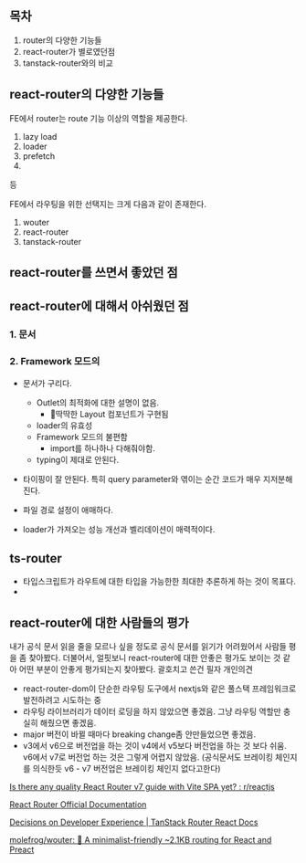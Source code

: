 ## 목차

1. router의 다양한 기능들
2. react-router가 별로였던점
3. tanstack-router와의 비교

## react-router의 다양한 기능들

FE에서 router는 route 기능 이상의 역할을 제공한다.

1. lazy load
2. loader
3. prefetch
4. 
등




FE에서 라우팅을 위한 선택지는 크게 다음과 같이 존재한다.

1. wouter
2. react-router
3. tanstack-router





## react-router를 쓰면서 좋았던 점

## react-router에 대해서 아쉬웠던 점

### 1. 문서
### 2. Framework 모드의

- 문서가 구리다.
	- Outlet의 최적화에 대한 설명이 없음.
		- 딱딱한 Layout 컴포넌트가 구현됨
	- loader의 유효성
	- Framework 모드의 불편함
		- import를 하나하나 다해줘야함.
	- typing이 제대로 안된다.


- 타이핑이 잘 안된다. 특히 query parameter와 엮이는 순간 코드가 매우 지저분해진다.
- 파일 경로 설정이 애매하다.
- loader가 가져오는 성능 개선과 벨리데이션이 매력적이다.

## ts-router

- 타입스크립트가 라우트에 대한 타입을 가능한한 최대한 추론하게 하는 것이 목표다.
- 



## react-router에 대한 사람들의 평가


내가 공식 문서 읽을 줄을 모르나 싶을 정도로 공식 문서를 읽기가 어려웠어서 사람들 평을 좀 찾아봤다. 더불어서, 얼핏보니 react-router에 대한 안좋은 평가도 보이는 것 같아 어떤 부분이 안좋게 평가되는지 찾아봤다. 괄호치고 쓴건 필자 개인의견

- react-router-dom이 단순한 라우팅 도구에서 nextjs와 같은 풀스택 프레임워크로 발전하려고 시도하는 중
- 라우팅 라이브러리가 데이터 로딩을 하지 않았으면 좋겠음. 그냥 라우팅 역할만 충실히 해줬으면 좋겠음.
- major 버전이 바뀔 때마다 breaking change좀 안만들었으면 좋겠음.
- v3에서 v6으로 버전업을 하는 것이 v4에서 v5보다 버전업을 하는 것 보다 쉬움. v6에서 v7로 버전업 하는 것은 그렇게 어렵지 않았음. (공식문서도 브레이킹 체인지를 의식한듯 v6 - v7 버전업은 브레이킹 체인지 없다고한다)


[Is there any quality React Router v7 guide with Vite SPA yet? : r/reactjs](https://www.reddit.com/r/reactjs/comments/1hco21n/is_there_any_quality_react_router_v7_guide_with/)

[React Router Official Documentation](https://reactrouter.com/)

[Decisions on Developer Experience | TanStack Router React Docs](https://tanstack.com/router/latest/docs/framework/react/decisions-on-dx)

[molefrog/wouter: 🥢 A minimalist-friendly ~2.1KB routing for React and Preact](https://github.com/molefrog/wouter)

